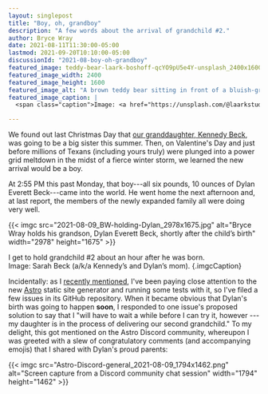 ```yaml
---
layout: singlepost
title: "Boy, oh, grandboy"
description: "A few words about the arrival of grandchild #2."
author: Bryce Wray
date: 2021-08-11T11:30:00-05:00
lastmod: 2021-09-20T10:10:00-05:00
discussionId: "2021-08-boy-oh-grandboy"
featured_image: teddy-bear-laark-boshoff-qcYO9pU5e4Y-unsplash_2400x1600.jpg
featured_image_width: 2400
featured_image_height: 1600
featured_image_alt: "A brown teddy bear sitting in front of a bluish-green background"
featured_image_caption: |
  <span class="caption">Image: <a href="https://unsplash.com/@laarkstudio?utm_source=unsplash&utm_medium=referral&utm_content=creditCopyText">Laårk Boshoff</a>; <a href="https://unsplash.com/s/photos/teddy-bear?utm_source=unsplash&utm_medium=referral&utm_content=creditCopyText">Unsplash</a></span>

---
```


We found out last Christmas Day that [our granddaughter, Kennedy Beck](/posts/2020/03/welcome-sweet-little-early-bird/), was going to be a big sister this summer. Then, on Valentine's Day and just before millions of Texans (including yours truly) were plunged into a power grid meltdown in the midst of a fierce winter storm, we learned the new arrival would be a boy.

At 2:55 PM this past Monday, that boy---all six pounds, 10 ounces of Dylan Everett Beck---came into the world. He went home the next afternoon and, at last report, the members of the newly expanded family all were doing very well.

{{< imgc src="2021-08-09_BW-holding-Dylan_2978x1675.jpg" alt="Bryce Wray holds his grandson, Dylan Everett Beck, shortly after the child’s birth" width="2978" height="1675" >}}

I get to hold grandchild #2 about an hour after he was born.<br />
Image: Sarah Beck (a/k/a Kennedy’s and Dylan’s mom).
{.imgcCaption}

Incidentally: as I [recently mentioned](/posts/2021/08/gems-in-rough-08/), I've been paying close attention to the new [Astro](https://astro.build) static site generator and running some tests with it, so I've filed a few issues in its GitHub repository. When it became obvious that Dylan's birth was going to happen **soon**, I responded to one issue's proposed solution to say that I "will have to wait a while before I can try it, however --- my daughter is in the process of delivering our second grandchild." To my delight, this got mentioned on the Astro Discord community, whereupon I was greeted with a slew of congratulatory comments (and accompanying emojis) that I shared with Dylan's proud parents:

{{< imgc src="Astro-Discord-general_2021-08-09_1794x1462.png" alt="Screen capture from a Discord community chat session" width="1794" height="1462" >}}
